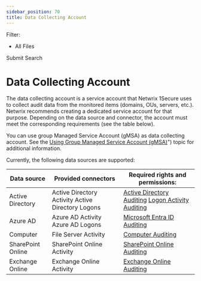 ```yaml
---
sidebar_position: 70
title: Data Collecting Account
---
```


Filter: 

* All Files

Submit Search

# Data Collecting Account

The data collecting account is a service account that Netwrix 1Secure uses to collect audit data from the monitored items (domains, OUs, servers, etc.). Netwrix recommends creating a dedicated service account for that purpose. Depending on the data source and connector, the account must meet the corresponding requirements (see the table below).

You can use group Managed Service Account (gMSA) as data collecting account. See the [Using Group Managed Service Account (gMSA)](../GMSA/GMSA)") topic for additional information.

Currently, the following data sources are supported:

| Data source | Provided connectors | Required rights and permissions: |
| --- | --- | --- |
| Active Directory | Active Directory Activity  Active Directory Logons | [Active Directory Auditing](../ActiveDirectory/ActiveDirectoryAuditing "Active Directory Auditing")  [Logon Activity Auditing](../LogonActivity/Overview "Logon Activity Auditing") |
| Azure AD | Azure AD Activity  Azure AD Logons | [Microsoft Entra ID Auditing](../EntraID "Microsoft Entra ID Auditing") |
| Computer | File Server Activity | [Computer Auditing](../Computer/Overview "Computer Auditing") |
| SharePoint Online | SharePoint Online Activity | [SharePoint Online Auditing](../SharePointOnline "SharePoint Online Auditing") |
| Exchange Online | Exchange Online Activity | [Exchange Online Auditing](../ExchangeOnline "Exchange Online Auditing") |